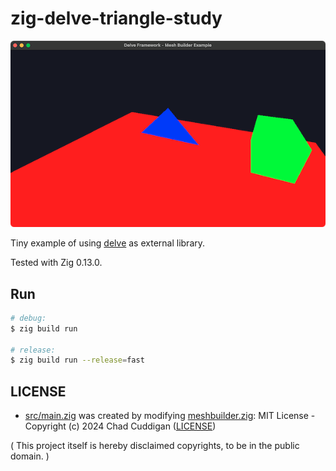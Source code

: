 # zig-delve-triangle-study

![screenshot](screenshot.png)

Tiny example of using [delve](https://github.com/Interrupt/delve-framework) as external library.

Tested with Zig 0.13.0.

## Run

```bash
# debug:
$ zig build run

# release:
$ zig build run --release=fast
```

## LICENSE

- [src/main.zig](src/main.zig) was created by modifying [meshbuilder.zig](https://github.com/Interrupt/delve-framework/blob/3250a6a486277f69c60cb449ffd5540e7cee2309/src/examples/meshbuilder.zig): MIT License - Copyright (c) 2024 Chad Cuddigan ([LICENSE](https://github.com/Interrupt/delve-framework/blob/3f3e9dcc0f418a6338ed17ebadbe5bd68a6227a7/LICENSE))

( This project itself is hereby disclaimed copyrights, to be in the public domain. )
